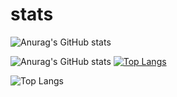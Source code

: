 # stats
![Anurag's GitHub stats](https://github-readme-stats.vercel.app/api?username=staviasz&show_icons=true&theme=highcontrast)

![Anurag's GitHub stats](https://github-readme-stats.vercel.app/api?username=anuraghazra&show_icons=true&theme=transparent)
[![Top Langs](https://github-readme-stats.vercel.app/api/top-langs/?username=staviasz&layout=donut)](https://github.com/anuraghazra/github-readme-stats)

![Top Langs](https://github-readme-stats.vercel.app/api/top-langs/?username=staviasz&show_icons=true&theme=highcontrast&layout=donut)
